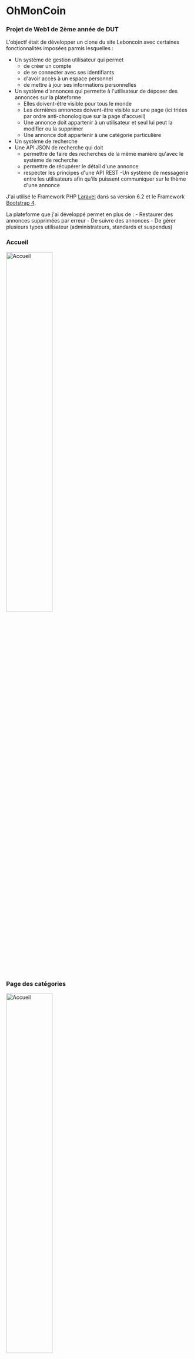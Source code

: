 # OhMonCoin
### Projet de Web1 de 2ème année de DUT

L'objectf était de développer un clone du site Leboncoin avec certaines fonctionnalités imposées parmis lesquelles :
- Un système de gestion utilisateur qui permet 
    - de créer un compte 
    - de se connecter avec ses identifiants
    - d'avoir accès à un espace personnel
    - de mettre à jour ses informations personnelles
- Un système d'annonces qui permette à l'utilisateur de déposer des annonces sur la plateforme
    - Elles doivent-être visible pour tous le monde
    - Les dernières annonces doivent-être visible sur une page (ici triées par ordre anti-chonologique sur la page d'accueil)
    - Une annonce doit appartenir à un utilisateur et seul lui peut la modifier ou la supprimer
    - Une annonce doit appartenir à une catégorie particulière
- Un système de recherche
- Une API JSON de recherche qui doit
    - permettre de faire des recherches de la même manière qu'avec le système de recherche
    - permettre de récupérer le détail d'une annonce
    - respecter les principes d'une API REST
-Un système de messagerie entre les utilisateurs afin qu'ils puissent communiquer sur le thème d'une annonce
    
J'ai utilisé le Framework PHP [Laravel](https://laravel.com) dans sa version 6.2 et le Framework [Bootstrap 4](https://getbootstrap.com/).

La plateforme que j'ai développé permet en plus de :
    - Restaurer des annonces supprimées par erreur
    - De suivre des annonces
    - De gérer plusieurs types utilisateur (administrateurs, standards et suspendus)

### Accueil
<div>
    <img src="https://raw.githubusercontent.com/corentin703/OhMonCoin/master/ReadMe/Accueil.png" alt="Accueil" width=50%"/>
</div>
                                                                                                                         
### Page des catégories
<div>
    <img src="https://raw.githubusercontent.com/corentin703/OhMonCoin/master/ReadMe/Catégorie.png" alt="Accueil" width=50%"/>
</div>

### Détail d'une annonce et messagerie
<div>
    <img src="https://raw.githubusercontent.com/corentin703/OhMonCoin/master/ReadMe/Messagerie.png" alt="Accueil" width=50%"/>
</div>
          
### Édition d'annonce
<div>
    <img src="https://raw.githubusercontent.com/corentin703/OhMonCoin/master/ReadMe/Edition Annonce.png" alt="Accueil" width=50%"/>
</div>
                                                                                                                         
### Espace personnel
<div>
    <img src="https://raw.githubusercontent.com/corentin703/OhMonCoin/master/ReadMe/Espace Perso.png" alt="Accueil" width=50%"/>
</div>                                                                                                                    
                                                                                                                    
### Édition des roles
<div>
    <img src="https://raw.githubusercontent.com/corentin703/OhMonCoin/master/ReadMe/Roles.png" alt="Accueil" width=50%"/>
</div>

